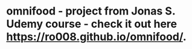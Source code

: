 # omnifood - project from Jonas S. Udemy course - check it out here https://ro008.github.io/omnifood/.
